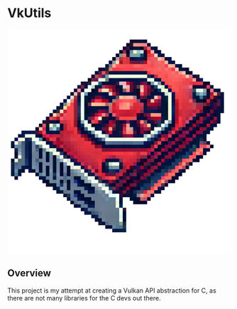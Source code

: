 # VkUtils

![Logo](run/resources/icon_big.png)

## Overview
This project is my attempt at creating a Vulkan API abstraction for C, as there are not many libraries for the C devs out there.